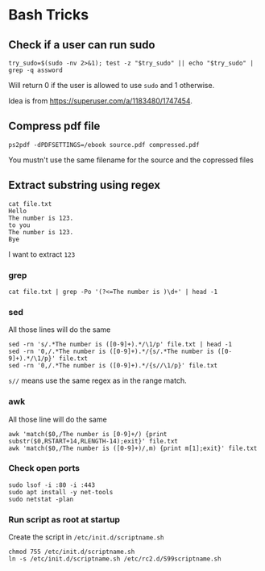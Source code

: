 # Bash Tricks

## Check if a user can run sudo

```
try_sudo=$(sudo -nv 2>&1); test -z "$try_sudo" || echo "$try_sudo" | grep -q assword
```

Will return 0 if the user is allowed to use `sudo` and 1 otherwise.

Idea is from <https://superuser.com/a/1183480/1747454>.

## Compress pdf file

```
ps2pdf -dPDFSETTINGS=/ebook source.pdf compressed.pdf
```

You mustn't use the same filename for the source and the copressed files

## Extract substring using regex

```
cat file.txt
Hello
The number is 123.
to you
The number is 123.
Bye
```

I want to extract `123`

### grep

```
cat file.txt | grep -Po '(?<=The number is )\d+' | head -1
```

### sed

All those lines will do the same

```
sed -rn 's/.*The number is ([0-9]+).*/\1/p' file.txt | head -1
sed -rn '0,/.*The number is ([0-9]+).*/{s/.*The number is ([0-9]+).*/\1/p}' file.txt
sed -rn '0,/.*The number is ([0-9]+).*/{s//\1/p}' file.txt
```

`s//` means use the same regex as in the range match.

### awk

All those line will do the same

```
awk 'match($0,/The number is [0-9]+/) {print substr($0,RSTART+14,RLENGTH-14);exit}' file.txt
awk 'match($0,/The number is ([0-9]+)/,m) {print m[1];exit}' file.txt
```

### Check open ports

```
sudo lsof -i :80 -i :443
sudo apt install -y net-tools
sudo netstat -plan
```

### Run script as root at startup

Create the script in `/etc/init.d/scriptname.sh`

```
chmod 755 /etc/init.d/scriptname.sh
ln -s /etc/init.d/scriptname.sh /etc/rc2.d/S99scriptname.sh
```
